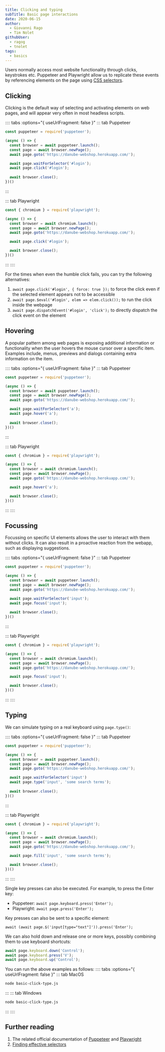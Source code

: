 ```yaml
---
title: Clicking and typing
subTitle: Basic page interactions
date: 2020-06-15
author: 
  - Giovanni Rago
  - Tim Nolet
githubUser:
  - ragog
  - tnolet
tags: 
  - basics
---
```


Users normally access most website functionality through clicks, keystrokes etc. Puppeteer and Playwright allow us to replicate these events by referencing elements on the page using [CSS selectors](https://developer.mozilla.org/en-US/docs/Learn/CSS/Building_blocks/Selectors).

<!-- more -->

## Clicking 

Clicking is the default way of selecting and activating elements on web pages, and will appear very often in most headless scripts.

:::: tabs :options="{ useUrlFragment: false }"
::: tab Puppeteer 
```js
const puppeteer = require('puppeteer');

(async () => {
  const browser = await puppeteer.launch();
  const page = await browser.newPage();
  await page.goto('https://danube-webshop.herokuapp.com/');

  await page.waitForSelector('#login');
  await page.click('#login');
  
  await browser.close();
})()
```
:::

::: tab Playwright
```js
const { chromium } = require('playwright');

(async () => {
  const browser = await chromium.launch();
  const page = await browser.newPage();
  await page.goto('https://danube-webshop.herokuapp.com/');

  await page.click('#login');

  await browser.close();
})()
```
:::
::::

For the times when even the humble click fails, you can try the following alternatives:
1. `await page.click('#login', { force: true });` to force the click even if the selected element appears not to be accessible
2. `await page.$eval('#login', elem => elem.click());` to run the click inside the webpage
3. `await page.dispatchEvent('#login', 'click');` to directly dispatch the click event on the element

## Hovering

A popular pattern among web pages is exposing additional information or functionality when the user hovers the mouse cursor over a specific item. Examples include, menus, previews and dialogs containing extra information on the item.

:::: tabs :options="{ useUrlFragment: false }"
::: tab Puppeteer 
```js
const puppeteer = require('puppeteer');

(async () => {
  const browser = await puppeteer.launch();
  const page = await browser.newPage();
  await page.goto('https://danube-webshop.herokuapp.com/');

  await page.waitForSelector('a');
  await page.hover('a');
  
  await browser.close();
})()
```
:::

::: tab Playwright
```js
const { chromium } = require('playwright');

(async () => {
  const browser = await chromium.launch();
  const page = await browser.newPage();
  await page.goto('https://danube-webshop.herokuapp.com/');

  await page.hover('a');

  await browser.close();
})()
```
:::
::::

## Focussing

Focussing on specific UI elements allows the user to interact with them without clicks. It can also result in a proactive reaction from the webapp, such as displaying suggestions.

:::: tabs :options="{ useUrlFragment: false }"
::: tab Puppeteer 
```js
const puppeteer = require('puppeteer');

(async () => {
  const browser = await puppeteer.launch();
  const page = await browser.newPage();
  await page.goto('https://danube-webshop.herokuapp.com/');

  await page.waitForSelector('input');
  await page.focus('input');
  
  await browser.close();
})()
```
:::

::: tab Playwright
```js
const { chromium } = require('playwright');

(async () => {
  const browser = await chromium.launch();
  const page = await browser.newPage();
  await page.goto('https://danube-webshop.herokuapp.com/');

  await page.focus('input');

  await browser.close();
})()
```
:::
::::

## Typing

We can simulate typing on a real keyboard using `page.type()`:

:::: tabs :options="{ useUrlFragment: false }"
::: tab Puppeteer 
```js
const puppeteer = require('puppeteer');

(async () => {
  const browser = await puppeteer.launch();
  const page = await browser.newPage();
  await page.goto('https://danube-webshop.herokuapp.com/');

  await page.waitForSelector('input')
  await page.type('input', 'some search terms');
  
  await browser.close();
})()
```
:::

::: tab Playwright
```js
const { chromium } = require('playwright');

(async () => {
  const browser = await chromium.launch();
  const page = await browser.newPage();
  await page.goto('https://danube-webshop.herokuapp.com/');

  await page.fill('input', 'some search terms');

  await browser.close();
})()
```
:::
::::

Single key presses can also be executed. For example, to press the Enter key:
- Puppeteer: `await page.keyboard.press('Enter');`
- Playwright: `await page.press('Enter');`

Key presses can also be sent to a specific element:

`await (await page.$('input[type="text"]')).press('Enter');`

We can also hold down and release one or more keys, possibly combining them to use keyboard shortcuts:

```js
await page.keyboard.down('Control');
await page.keyboard.press('V');
await page.keyboard.up('Control');
```

You can run the above examples as follows:
:::: tabs :options="{ useUrlFragment: false }"
::: tab MacOS
```sh
node basic-click-type.js
```
:::
::: tab Windows
```sh
node basic-click-type.js
```
:::
::::

## Further reading
1. The related official documentation of [Puppeteer](https://pptr.dev/#?product=Puppeteer&version=v5.2.1&show=api-pageclickselector-options) and [Playwright](https://playwright.dev/#version=v1.2.1&path=docs%2Finput.md&q=)
2. [Finding effective selectors](basics-selectors.md)
